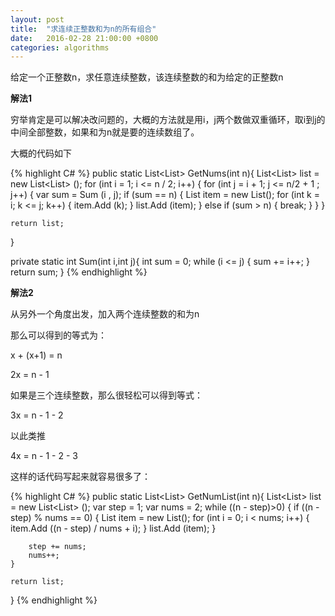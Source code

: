 ```yaml
---
layout: post
title:  "求连续正整数和为n的所有组合"
date:   2016-02-28 21:00:00 +0800
categories: algorithms
---
```


给定一个正整数n，求任意连续整数，该连续整数的和为给定的正整数n

**解法1**

穷举肯定是可以解决改问题的，大概的方法就是用i，j两个数做双重循环，取i到j的中间全部整数，如果和为n就是要的连续数组了。

大概的代码如下

{% highlight C# %}
public static List<List<int>> GetNums(int n){
	List<List<int>> list = new List<List<int>> ();
	for (int i = 1; i <= n / 2; i++) {
		for (int j = i + 1; j <= n/2 + 1 ; j++) {
			var sum = Sum (i , j);
			if (sum == n) {
				List<int> item = new List<int>();
				for (int k = i; k <= j; k++) {
					item.Add (k);
				}
				list.Add (item);
			} else if (sum > n) {
				break;
			}
		}
	}

	return list;
}

private static int Sum(int i,int j){
	int sum = 0;
	while (i <= j) {
		sum += i++;
	}
	return sum;
}
{% endhighlight %}

**解法2**

从另外一个角度出发，加入两个连续整数的和为n

那么可以得到的等式为：

x + (x+1) = n

2x = n - 1

如果是三个连续整数，那么很轻松可以得到等式：

3x = n - 1 - 2

以此类推

4x = n - 1 - 2 - 3

这样的话代码写起来就容易很多了：

{% highlight C# %} 
public static List<List<int>> GetNumList(int n){
	List<List<int>> list = new List<List<int>> ();
	var step = 1;
	var nums = 2;
	while ((n - step)>0) {
		if ((n - step) % nums == 0) {
			List<int> item = new List<int>();
			for (int i = 0; i < nums; i++) {
				item.Add ((n - step) / nums + i);
			}
			list.Add (item);
		}

		step += nums;
		nums++;
	}

	return list;
}
{% endhighlight %}